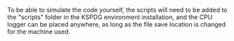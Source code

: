 To be able to simulate the code yourself, the scripts will need to be added to the "scripts" folder in the KSPDG environment installation, and the CPU logger can be placed anywhere, as long as the file save location is changed for the machine used.
